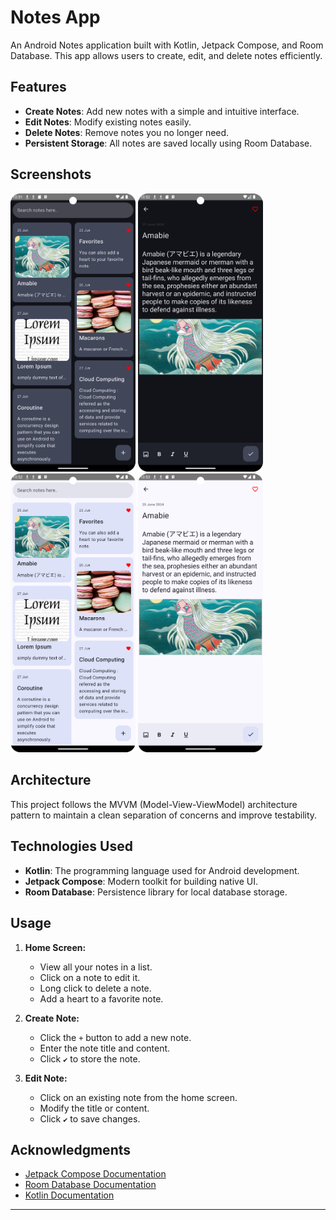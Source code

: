 # Notes App

An Android Notes application built with Kotlin, Jetpack Compose, and Room Database. This app allows users to create, edit, and delete notes efficiently.

## Features

- **Create Notes**: Add new notes with a simple and intuitive interface.
- **Edit Notes**: Modify existing notes easily.
- **Delete Notes**: Remove notes you no longer need.
- **Persistent Storage**: All notes are saved locally using Room Database.

## Screenshots

<img src="app/src/main/res/drawable/screenshot_01.png" width="200" /> <img src="app/src/main/res/drawable/screenshot_02.png" width="200" /> <img src="app/src/main/res/drawable/screenshot_03.png" width="200" /> <img src="app/src/main/res/drawable/screenshot_04.png" width="200" />

## Architecture

This project follows the MVVM (Model-View-ViewModel) architecture pattern to maintain a clean separation of concerns and improve testability.

## Technologies Used

- **Kotlin**: The programming language used for Android development.
- **Jetpack Compose**: Modern toolkit for building native UI.
- **Room Database**: Persistence library for local database storage.

## Usage

1. **Home Screen:**
   - View all your notes in a list.
   - Click on a note to edit it.
   - Long click to delete a note.
   - Add a heart to a favorite note.

2. **Create Note:**
   - Click the `+` button to add a new note.
   - Enter the note title and content.
   - Click `✔` to store the note.

3. **Edit Note:**
   - Click on an existing note from the home screen.
   - Modify the title or content.
   - Click `✔` to save changes.

## Acknowledgments

- [Jetpack Compose Documentation](https://developer.android.com/jetpack/compose/documentation)
- [Room Database Documentation](https://developer.android.com/training/data-storage/room)
- [Kotlin Documentation](https://kotlinlang.org/docs/home.html)

---
